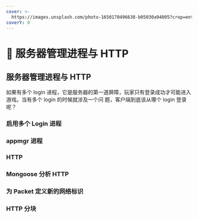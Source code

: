 ```yaml
---
cover: >-
  https://images.unsplash.com/photo-1650170496638-b05030a94005?crop=entropy&cs=srgb&fm=jpg&ixid=MnwxOTcwMjR8MHwxfHJhbmRvbXx8fHx8fHx8fDE2NTI1MzAzMzQ&ixlib=rb-1.2.1&q=85
coverY: 0
---
```


# 🚗 服务器管理进程与 HTTP

## 服务器管理进程与 HTTP

如果有多个 login 进程，它是服务器的第一道屏障，玩家只有登录成功才可能进入游戏。当有多个 login 的时候就涉及一个问
题，客户端到底该从哪个 login 登录呢？

### 启用多个 Login 进程

### appmgr 进程

### HTTP

### Mongoose 分析 HTTP

### 为 Packet 定义新的网络标识

### HTTP 分块
